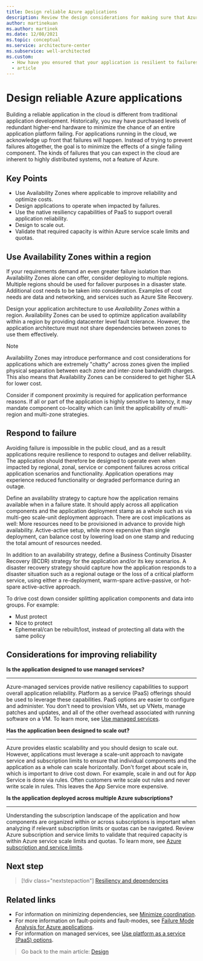 ```yaml
---
title: Design reliable Azure applications
description: Review the design considerations for making sure that Azure applications are reliable and resilient to failure.
author: martinekuan
ms.author: martinek
ms.date: 12/08/2021
ms.topic: conceptual
ms.service: architecture-center
ms.subservice: well-architected
ms.custom:
  - How have you ensured that your application is resilient to failures?
  - article
---
```


# Design reliable Azure applications

Building a reliable application in the cloud is different from traditional application development. Historically, you may have purchased levels of redundant higher-end hardware to minimize the chance of an entire application platform failing. For applications running in the cloud, we acknowledge up front that failures will happen. Instead of trying to prevent failures altogether, the goal is to minimize the effects of a single failing component. The kinds of failures that you can expect in the cloud are inherent to highly distributed systems, not a feature of Azure.

## Key Points

- Use Availability Zones where applicable to improve reliability and optimize costs.
- Design applications to operate when impacted by failures.
- Use the native resiliency capabilities of PaaS to support overall application reliability.
- Design to scale out.
- Validate that required capacity is within Azure service scale limits and quotas.

## Use Availability Zones within a region

If your requirements demand an even greater failure isolation than Availability Zones alone can offer, consider deploying to multiple regions. Multiple regions should be used for failover purposes in a disaster state. Additional cost needs to be taken into consideration. Examples of cost needs are data and networking, and services such as Azure Site Recovery.

Design your application architecture to use *Availability Zones* within a region. Availability Zones can be used to optimize application availability within a region by providing datacenter level fault tolerance. However, the application architecture must not share dependencies between zones to use them effectively.

> [!NOTE]
> Availability Zones may introduce performance and cost considerations for applications which are extremely "chatty" across zones given the implied physical separation between each zone and inter-zone bandwidth charges. This also means that Availability Zones can be considered to get higher SLA for lower cost.

Consider if component proximity is required for application performance reasons. If all or part of the application is highly sensitive to latency, it may mandate component co-locality which can limit the applicability of multi-region and multi-zone strategies.

## Respond to failure

Avoiding failure is impossible in the public cloud, and as a result applications require resilience to respond to outages and deliver reliability. The application should therefore be designed to operate even when impacted by regional, zonal, service or component failures across critical application scenarios and functionality. Application operations may experience reduced functionality or degraded performance during an outage.

Define an availability strategy to capture how the application remains available when in a failure state. It should apply across all application components and the application deployment stamp as a whole such as via multi-geo scale-unit deployment approach. There are cost implications as well: More resources need to be provisioned in advance to provide high availability. Active-active setup, while more expensive than single deployment, can balance cost by lowering load on one stamp and reducing the total amount of resources needed.

In addition to an availability strategy, define a Business Continuity Disaster Recovery (BCDR) strategy for the application and/or its key scenarios. A disaster recovery strategy should capture how the application responds to a disaster situation such as a regional outage or the loss of a critical platform service, using either a re-deployment, warm-spare active-passive, or hot-spare active-active approach.

To drive cost down consider splitting application components and data into groups. For example:

- Must protect
- Nice to protect
- Ephemeral/can be rebuilt/lost, instead of protecting all data with the same policy

## Considerations for improving reliability

**Is the application designed to use managed services?**
***

Azure-managed services provide native resiliency capabilities to support overall application reliability. Platform as a service (PaaS) offerings should be used to leverage these capabilities. PaaS options are easier to configure and administer. You don't need to provision VMs, set up VNets, manage patches and updates, and all of the other overhead associated with running software on a VM. To learn more, see [Use managed services](/azure/architecture/guide/design-principles/managed-services).

**Has the application been designed to scale out?**
***

Azure provides elastic scalability and you should design to scale out. However, applications must leverage a scale-unit approach to navigate service and subscription limits to ensure that individual components and the application as a whole can scale horizontally. Don't forget about scale in, which is important to drive cost down. For example, scale in and out for App Service is done via rules. Often customers write scale out rules and never write scale in rules. This leaves the App Service more expensive.

**Is the application deployed across multiple Azure subscriptions?**
***

Understanding the subscription landscape of the application and how components are organized within or across subscriptions is important when analyzing if relevant subscription limits or quotas can be navigated. Review Azure subscription and service limits to validate that required capacity is within Azure service scale limits and quotas. To learn more, see [Azure subscription and service limits](/azure/azure-resource-manager/management/azure-subscription-service-limits).

## Next step

> [!div class="nextstepaction"]
> [Resiliency and dependencies](./design-resiliency.md)

## Related links

- For information on minimizing dependencies, see [Minimize coordination](/azure/architecture/guide/design-principles/minimize-coordination).
- For more information on fault-points and fault-modes, see [Failure Mode Analysis for Azure applications](/azure/architecture/resiliency/failure-mode-analysis).
- For information on managed services, see [Use platform as a service (PaaS) options](/azure/architecture/guide/design-principles/managed-services).

> Go back to the main article: [Design](design-checklist.md)

